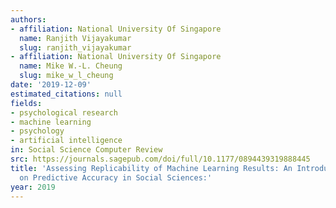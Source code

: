 ```yaml
---
authors:
- affiliation: National University Of Singapore
  name: Ranjith Vijayakumar
  slug: ranjith_vijayakumar
- affiliation: National University Of Singapore
  name: Mike W.-L. Cheung
  slug: mike_w_l_cheung
date: '2019-12-09'
estimated_citations: null
fields:
- psychological research
- machine learning
- psychology
- artificial intelligence
in: Social Science Computer Review
src: https://journals.sagepub.com/doi/full/10.1177/0894439319888445
title: 'Assessing Replicability of Machine Learning Results: An Introduction to Methods
  on Predictive Accuracy in Social Sciences:'
year: 2019
---
```

